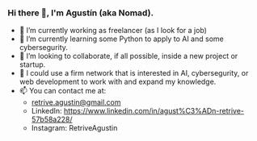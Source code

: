### Hi there 👋, I'm **Agustín** (aka Nomad).

- 🔭 I’m currently working as freelancer (as I look for a job)
- 🌱 I’m currently learning some Python to apply to AI and some cybersegurity.
- 👯 I’m looking to collaborate, if all possible, inside a new project or startup.
- 🤔 I could use a firm network that is interested in AI, cybersegurity, or web development to work with and expand my knowledge.
- 📫 You can contact me at:
  - retrive.agustin@gmail.com
  - LinkedIn: https://www.linkedin.com/in/agust%C3%ADn-retrive-57b58a228/
  - Instagram: RetriveAgustin
